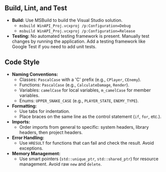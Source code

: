## Build, Lint, and Test

- **Build:** Use MSBuild to build the Visual Studio solution.
  - `msbuild WinAPI_Proj.vcxproj /p:Configuration=Debug`
  - `msbuild WinAPI_Proj.vcxproj /p:Configuration=Release`
- **Testing:** No automated testing framework is present. Manually test changes by running the application. Add a testing framework like Google Test if you need to add unit tests.

## Code Style

- **Naming Conventions:**
  - Classes: `PascalCase` with a 'C' prefix (e.g., `CPlayer`, `CEnemy`).
  - Functions: `PascalCase` (e.g., `CalculateDamage`, `Render`).
  - Variables: `camelCase` for local variables, `m_camelCase` for member variables.
  - Enums: `UPPER_SNAKE_CASE` (e.g., `PLAYER_STATE`, `ENEMY_TYPE`).
- **Formatting:**
  - Use tabs for indentation.
  - Place braces on the same line as the control statement (`if`, `for`, etc.).
- **Imports:**
  - Order imports from general to specific: system headers, library headers, then project headers.
- **Error Handling:**
  - Use `HRESULT` for functions that can fail and check the result. Avoid exceptions.
- **Memory Management:**
  - Use smart pointers (`std::unique_ptr`, `std::shared_ptr`) for resource management. Avoid raw `new` and `delete`.
